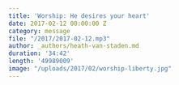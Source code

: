 ```yaml
---
title: 'Worship: He desires your heart'
date: 2017-02-12 00:00:00 Z
category: message
file: "/2017/2017-02-12.mp3"
author: _authors/heath-van-staden.md
duration: '34:42'
length: '49989009'
image: "/uploads/2017/02/worship-liberty.jpg"
---
```

